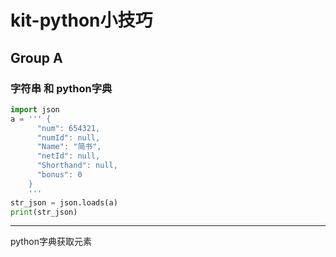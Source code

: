# kit-python小技巧

## Group A

### 字符串 和 python字典

```python
import json
a = ''' {
      "num": 654321,
      "numId": null,
      "Name": "简书",
      "netId": null,
      "Shorthand": null,
      "bonus": 0
    }
    '''
str_json = json.loads(a)
print(str_json)
```

---

python字典获取元素